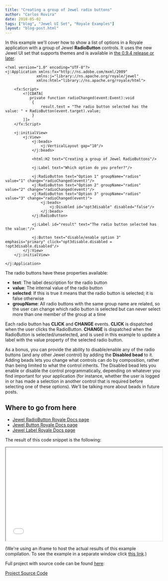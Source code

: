 ```yaml
---
title: "Creating a group of Jewel radio buttons"
author: "Carlos Rovira"
date: 2018-05-02
tags: ["blog", "Jewel UI Set", "Royale Examples"]
layout: "blog-post.html"
---
```

In this example we'll cover how to show a list of options in a Royale application with a group of Jewel **RadioButton** controls. It uses the new Jewel UI set that supports themes and is available in [the 0.9.4 release or later](https://royale.apache.org/download/).

```mxml
<?xml version="1.0" encoding="UTF-8"?>
<j:Application xmlns:fx="http://ns.adobe.com/mxml/2009"
              xmlns:j="library://ns.apache.org/royale/jewel"
              xmlns:html="library://ns.apache.org/royale/html">
    
    <fx:Script>
        <![CDATA[
           private function radioChanged(event:Event):void
            {
                result.text = "The radio button selected has the value: " + RadioButton(event.target).value;
            }
        ]]>
    </fx:Script>

    <j:initialView>
        <j:View>
            <j:beads>
                <j:VerticalLayout gap="10"/>
            </j:beads>

            <html:H2 text="Creating a group of Jewel RadioButtons"/>
            
            <j:Label text="Which option do you prefer?"/>
    
            <j:RadioButton text="Option 1" groupName="radios" value="1" change="radioChanged(event)"/>
            <j:RadioButton text="Option 2" groupName="radios" value="2" change="radioChanged(event)"/>
            <j:RadioButton text="Option 3" groupName="radios" value="3" change="radioChanged(event)">
                <j:beads>
                    <j:Disabled id="opt3disable" disabled="false"/>
                </j:beads>
            </j:RadioButton>

            <j:Label id="result" text="The radio button selected has the value:"/>

            <j:Button text="disable/enable option 3" emphasis="primary" click="opt3disable.disabled = !opt3disable.disabled"/>
        </j:View>
    </j:initialView>

</j:Application>
```

The radio buttons have these properties available:

- **text**: The label description for the radio button
- **value**: The internal value of the radio button
- **selected**: If this is true it means that the radio button is selected; it is false otherwise
- **groupName**: All radio buttons with the same group name are related, so the user can change which radio button is selected but can never select more than one member of the group at a time

Each radio button has **CLICK** and **CHANGE** events. **CLICK** is dispatched when the user clicks the RadioButton. **CHANGE** is dispatched when the RadioButton is selected/unselected, and is used in this example to update a label with the value property of the selected radio button.

As a bonus, you can provide the ability to disable/enable any of the radio buttons (and any other Jewel control) by adding the **Disabled bead** to it. Adding beads lets you change what controls can do by composition, rather than being limited to what the control inherits. The Disabled bead lets you enable or disable the control programmatically, depending on whatever you find important for your application (for instance, whether the user is logged in or has made a selection in another control that is required before selecting one of these options). We'll be talking more about beads in future posts.

## Where to go from here

- [Jewel RadioButton Royale Docs page](https://apache.github.io/royale-docs/component-sets/jewel/radiobutton)
- [Jewel Button Royale Docs page](https://apache.github.io/royale-docs/component-sets/jewel/button)
- [Jewel Label Royale Docs page](https://apache.github.io/royale-docs/component-sets/jewel/label)

The result of this code snippet is the following:

<iframe width="100%" height="300" src="/blog-examples/BE0005_Creating_a_group_of_Jewel_RadioButtons/index.html"></iframe>

(We're using an iframe to host the actual results of this example compilation. To see the example in a separate window click <a href="/blog-examples/BE0005_Creating_a_group_of_Jewel_RadioButtons/index.html" target="_blank">this link</a>.)

Full project with source code can be found [here](https://github.com/apache/royale-asjs/tree/develop/examples/blog/BE0005_Creating_a_group_of_Jewel_RadioButtons):

<a class="btn btn-download" href="https://github.com/apache/royale-asjs/tree/develop/examples/blog/BE0005_Creating_a_group_of_Jewel_RadioButtons"><i class="fa-solid fa-download"></i> Project Source Code</a>